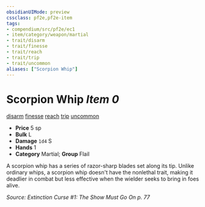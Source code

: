 ```yaml
---
obsidianUIMode: preview
cssclass: pf2e,pf2e-item
tags:
- compendium/src/pf2e/ec1
- item/category/weapon/martial
- trait/disarm
- trait/finesse
- trait/reach
- trait/trip
- trait/uncommon
aliases: ["Scorpion Whip"]
---
```

# Scorpion Whip *Item 0*  
[disarm](../../../Rules/traits/disarm.md)  [finesse](../../../Rules/traits/finesse.md)  [reach](../../../Rules/traits/reach.md)  [trip](../../../Rules/traits/trip.md)  [uncommon](../../../Rules/traits/uncommon.md)  

- **Price** 5 sp
- **Bulk** L
- **Damage** `1d4` S
- **Hands** 1
- **Category** Martial; **Group** Flail 

A scorpion whip has a series of razor-sharp blades set along its tip. Unlike ordinary whips, a scorpion whip doesn't have the nonlethal trait, making it deadlier in combat but less effective when the wielder seeks to bring in foes alive.

*Source: Extinction Curse #1: The Show Must Go On p. 77*